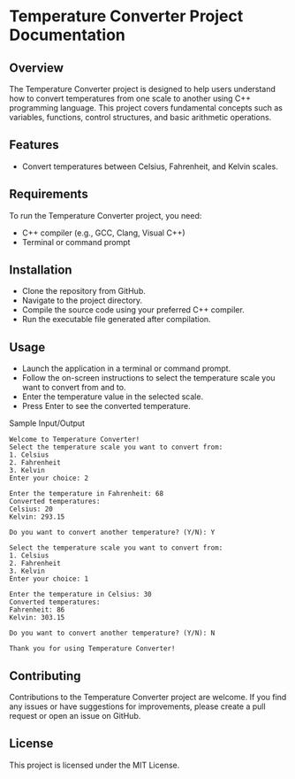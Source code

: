 <h1>Temperature Converter Project Documentation</h1>

<h2>Overview</h2>

The Temperature Converter project is designed to help users understand how to convert temperatures from one scale to another using C++ programming language. This project covers fundamental concepts such as variables, functions, control structures, and basic arithmetic operations.

<h2>Features</h2>

- Convert temperatures between Celsius, Fahrenheit, and Kelvin scales.

<h2>Requirements</h2>

To run the Temperature Converter project, you need:

- C++ compiler (e.g., GCC, Clang, Visual C++)
- Terminal or command prompt

<h2>Installation</h2>

- Clone the repository from GitHub.
- Navigate to the project directory.
- Compile the source code using your preferred C++ compiler.
- Run the executable file generated after compilation.

<h2>Usage</h2>

- Launch the application in a terminal or command prompt.
- Follow the on-screen instructions to select the temperature scale you want to convert from and to.
- Enter the temperature value in the selected scale.
- Press Enter to see the converted temperature.

</h2>Sample Input/Output</h2>

```Terminal
Welcome to Temperature Converter!
Select the temperature scale you want to convert from:
1. Celsius
2. Fahrenheit
3. Kelvin
Enter your choice: 2

Enter the temperature in Fahrenheit: 68
Converted temperatures:
Celsius: 20
Kelvin: 293.15

Do you want to convert another temperature? (Y/N): Y

Select the temperature scale you want to convert from:
1. Celsius
2. Fahrenheit
3. Kelvin
Enter your choice: 1

Enter the temperature in Celsius: 30
Converted temperatures:
Fahrenheit: 86
Kelvin: 303.15

Do you want to convert another temperature? (Y/N): N

Thank you for using Temperature Converter!
```

<h2>Contributing</h2>
Contributions to the Temperature Converter project are welcome. If you find any issues or have suggestions for improvements, please create a pull request or open an issue on GitHub.

<h2>License</h2>
This project is licensed under the MIT License.